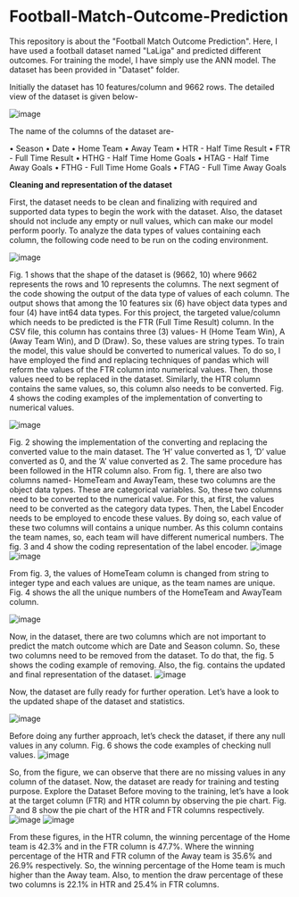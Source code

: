 # Football-Match-Outcome-Prediction
This repository is about the "Football Match Outcome Prediction". Here, I have used a football dataset named "LaLiga" and predicted different outcomes. For training the model, I have simply use the ANN model. The dataset has been provided in "Dataset" folder.

Initially the dataset has 10 features/column and 9662 rows. The detailed view of the dataset is given below- 

![image](https://user-images.githubusercontent.com/60071360/119144985-0995a080-ba6b-11eb-940e-5e76496674fa.png)

The name of the columns of the dataset are-

•	Season
•	Date
•	Home Team
•	Away Team
•	HTR - Half Time Result
•	FTR - Full Time Result
•	HTHG - Half Time Home Goals
•	HTAG - Half Time Away Goals
•	FTHG - Full Time Home Goals
•	FTAG - Full Time Away Goals

**Cleaning and representation of the dataset**

First, the dataset needs to be clean and finalizing with required and supported data types to begin the work with the dataset. Also, the dataset should not include any empty or null values, which can make our model perform poorly. To analyze the data types of values containing each column, the following code need to be run on the coding environment.
 
![image](https://user-images.githubusercontent.com/60071360/119145592-9d676c80-ba6b-11eb-982c-27fcf57e66e1.png)

Fig. 1 shows that the shape of the dataset is (9662, 10) where 9662 represents the rows and 10 represents the columns. The next segment of the code showing the output of the data type of values of each column. The output shows that among the 10 features six (6) have object data types and four (4) have int64 data types. 
For this project, the targeted value/column which needs to be predicted is the FTR (Full Time Result) column. In the CSV file, this column has contains three (3) values- H (Home Team Win), A (Away Team Win), and D (Draw). So, these values are string types. To train the model, this value should be converted to numerical values. To do so, I have employed the find and replacing techniques of pandas which will reform the values of the FTR column into numerical values. Then, those values need to be replaced in the dataset. Similarly, the HTR column contains the same values, so, this column also needs to be converted. Fig. 4 shows the coding examples of the implementation of converting to numerical values.
 
![image](https://user-images.githubusercontent.com/60071360/119145665-afe1a600-ba6b-11eb-9a68-3ded49eb3d77.png)

Fig. 2 showing the implementation of the converting and replacing the converted value to the main dataset. The ‘H’ value converted as 1, ‘D’ value converted as 0, and the ‘A’ value converted as 2. The same procedure has been followed in the HTR column also. 
From fig. 1, there are also two columns named- HomeTeam and AwayTeam, these two columns are the object data types. These are categorical variables. So, these two columns need to be converted to the numerical value. For this, at first, the values need to be converted as the category data types. Then, the Label Encoder needs to be employed to encode these values. By doing so, each value of these two columns will contains a unique number. As this column contains the team names, so, each team will have different numerical numbers. The fig. 3 and 4 show the coding representation of the label encoder.
![image](https://user-images.githubusercontent.com/60071360/119145800-cdaf0b00-ba6b-11eb-8b70-8fe5cd25797d.png)
![image](https://user-images.githubusercontent.com/60071360/119145817-d30c5580-ba6b-11eb-82f8-9f5b08a784fe.png)

From fig. 3, the values of HomeTeam column is changed from string to integer type and each values are unique, as the team names are unique. Fig. 4 shows the all the unique numbers of the HomeTeam and AwayTeam column.

![image](https://user-images.githubusercontent.com/60071360/119146036-0b139880-ba6c-11eb-9874-697c95c44c97.png)

Now, in the dataset, there are two columns which are not important to predict the match outcome which are Date and Season column. So, these two columns need to be removed from the dataset. To do that, the fig. 5 shows the coding example of removing. Also, the fig. contains the updated and final representation of the dataset. 
![image](https://user-images.githubusercontent.com/60071360/119146097-1bc40e80-ba6c-11eb-933c-4e52037b4e86.png)

Now, the dataset are fully ready for further operation. Let’s have a look to the updated shape of the dataset and statistics. 

![image](https://user-images.githubusercontent.com/60071360/119146144-2aaac100-ba6c-11eb-8afb-263cdf9b4271.png)


Before doing any further approach, let’s check the dataset, if there any null values in any column. Fig. 6 shows the code examples of checking null values.
![image](https://user-images.githubusercontent.com/60071360/119146178-34ccbf80-ba6c-11eb-9013-faaf8a809bfa.png)

So, from the figure, we can observe that there are no missing values in any column of the dataset. Now, the dataset are ready for training and testing purpose.
Explore the Dataset
Before moving to the training, let’s have a look at the target column (FTR) and HTR column by observing the pie chart. Fig. 7 and 8 show the pie chart of the HTR and FTR columns respectively.
![image](https://user-images.githubusercontent.com/60071360/119146311-50d06100-ba6c-11eb-8980-da1d1ce517a7.png)
![image](https://user-images.githubusercontent.com/60071360/119146324-54fc7e80-ba6c-11eb-96bc-9652ca13e707.png)

From these figures, in the HTR column, the winning percentage of the Home team is 42.3% and in the FTR column is 47.7%. Where the winning percentage of the HTR and FTR column of the Away team is 35.6% and 26.9% respectively. So, the winning percentage of the Home team is much higher than the Away team. Also, to mention the draw percentage of these two columns is 22.1% in HTR and 25.4% in FTR columns.
